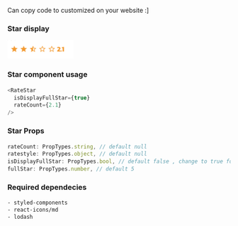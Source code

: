 Can copy code to customized on your website :]

### Star display

<img src="https://raw.githubusercontent.com/thinnakrit/react-ratestar-code/master/Screen%20Shot%202563-05-02%20at%2018.22.41.png" width="150" />

### Star component usage

```javascript
<RateStar
  isDisplayFullStar={true}
  rateCount={2.1}
/>
```

### Star Props

```javascript
rateCount: PropTypes.string, // default null
ratestyle: PropTypes.object, // default null
isDisplayFullStar: PropTypes.bool, // default false , change to true for display full star
fullStar: PropTypes.number, // default 5
```

### Required dependecies

```
- styled-components
- react-icons/md
- lodash
```
